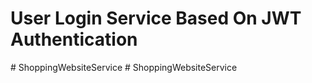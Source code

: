 # User Login Service Based On JWT Authentication
#   S h o p p i n g W e b s i t e S e r v i c e  
 #   S h o p p i n g W e b s i t e S e r v i c e  
 